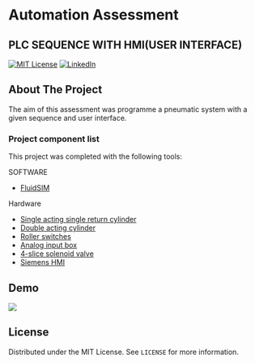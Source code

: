 Automation Assessment
=================================
## PLC SEQUENCE WITH HMI(USER INTERFACE)

<!--
*** Thanks for checking out the Best-README-Template. If you have a suggestion
*** that would make this better, please fork the repo and create a pull request
*** or simply open an issue with the tag "enhancement".
*** Thanks again! Now go create something AMAZING! :D
-->



<!-- PROJECT SHIELDS -->
<!--
*** I'm using markdown "reference style" links for readability.
*** Reference links are enclosed in brackets [ ] instead of parentheses ( ).
*** See the bottom of this document for the declaration of the reference variables
*** for contributors-url, forks-url, etc. This is an optional, concise syntax you may use.
*** https://www.markdownguide.org/basic-syntax/#reference-style-links
-->

<!--
[![Contributors][contributors-shield]][contributors-url]
[![Forks][forks-shield]][forks-url]
[![Stargazers][stars-shield]][stars-url]
[![Issues][issues-shield]][issues-url]
-->

[![MIT License][license-shield]][license-url]
[![LinkedIn][linkedin-shield]][linkedin-url]



<!-- PROJECT LOGO -->
<!--
<br />
<p align="center">
  <a href="https://github.com/othneildrew/Best-README-Template">
    <img src="images/logo.png" alt="Logo" width="80" height="80">
  </a>

  <h3 align="center">Best-README-Template</h3>

  <p align="center">
    An awesome README template to jumpstart your projects!
    <br />
    <a href="https://github.com/othneildrew/Best-README-Template"><strong>Explore the docs »</strong></a>
    <br />
    <br />
    <a href="https://github.com/othneildrew/Best-README-Template">View Demo</a>
    ·
    <a href="https://github.com/othneildrew/Best-README-Template/issues">Report Bug</a>
    ·
    <a href="https://github.com/othneildrew/Best-README-Template/issues">Request Feature</a>
  </p>
</p>
-->


<!-- TABLE OF CONTENTS -->
<!--
<details open="open">
  <summary>Table of Contents</summary>
  <ol>
    <li>
      <a href="#about-the-project">About The Project</a>
      <ul>
        <li><a href="#built-with">Built With</a></li>
      </ul>
    </li>
    <li>
      <a href="#getting-started">Getting Started</a>
      <ul>
        <li><a href="#prerequisites">Prerequisites</a></li>
        <li><a href="#installation">Installation</a></li>
      </ul>
    </li>
    <li><a href="#usage">Usage</a></li>
    <li><a href="#roadmap">Roadmap</a></li>
    <li><a href="#contributing">Contributing</a></li>
    <li><a href="#license">License</a></li>
    <li><a href="#contact">Contact</a></li>
    <li><a href="#acknowledgements">Acknowledgements</a></li>
  </ol>
</details>
-->

<!-- ABOUT THE PROJECT -->
## About The Project

<!--[![Product Name Screen Shot][product-screenshot]](https://example.com)-->
The aim of this assessment was programme a pneumatic system with a given sequence and user interface.

### Project component list

This project was completed with the following tools:

SOFTWARE
* [FluidSIM](https://www.festo-didactic.com/int-en/learning-systems/software-e-learning/fluidsim/fluidsim-5.htm?fbid=aW50LmVuLjU1Ny4xNy4xOC41OTEuNzk3NQ)



Hardware
* [Single acting single return cylinder](https://www.google.com/url?sa=i&url=http%3A%2F%2Fblog.parker.com%2Fknow-your-pneumatics-single-or-double-acting-choosing-the-right-cylinder&psig=AOvVaw2zHgU5GRvH5JLOR_9g4DXC&ust=1607564706528000&source=images&cd=vfe&ved=0CAIQjRxqFwoTCOCcmZDjv-0CFQAAAAAdAAAAABAK)
* [Double acting cylinder](https://www.google.com/url?sa=i&url=http%3A%2F%2Fblog.parker.com%2Fknow-your-pneumatics-single-or-double-acting-choosing-the-right-cylinder&psig=AOvVaw2zHgU5GRvH5JLOR_9g4DXC&ust=1607564706528000&source=images&cd=vfe&ved=0CAIQjRxqFwoTCOCcmZDjv-0CFQAAAAAdAAAAABAP)
* [Roller switches](https://www.google.com/url?sa=i&url=http%3A%2F%2Fblog.parker.com%2Fknow-your-pneumatics-single-or-double-acting-choosing-the-right-cylinder&psig=AOvVaw2zHgU5GRvH5JLOR_9g4DXC&ust=1607564706528000&source=images&cd=vfe&ved=0CAIQjRxqFwoTCOCcmZDjv-0CFQAAAAAdAAAAABAP)
* [Analog input box]()
* [4-slice solenoid valve](https://www.google.com/url?sa=i&url=https%3A%2F%2Fwww.festo.com%2Fnet%2FSupportPortal%2FFiles%2F17267&psig=AOvVaw1rXigc8GR9cyPTSf9MCGTL&ust=1607564898092000&source=images&cd=vfe&ved=0CAIQjRxqFwoTCODlvevjv-0CFQAAAAAdAAAAABAF)
* [Siemens HMI](https://www.google.com/search?q=siemens+hmi&tbm=isch&ved=2ahUKEwjq0_OG5L_tAhVByRoKHQeUAB0Q2-cCegQIABAA&oq=siemens+hmi&gs_lcp=CgNpbWcQAzIECCMQJzIECCMQJzICCAAyAggAMgIIADICCAAyAggAMgIIADICCAAyAggAOgQIABBDOggIABCxAxCDAToHCAAQsQMQQzoFCAAQsQNQtHJYlJUBYKKYAWgDcAB4AIAB3wGIAfcIkgEGMTIuMS4xmAEAoAEBqgELZ3dzLXdpei1pbWfAAQE&sclient=img&ei=4izQX-raBcGSa4eogugB&bih=959&biw=958#imgrc=CiYX9f-DMMXTlM)









<!-- GETTING STARTED -->
<!-- ## Getting Started

This is an example of how you may give instructions on setting up your project locally.
To get a local copy up and running follow these simple example steps. -->

<!-- ### Prerequisites

This is an example of how to list things you need to use the software and how to install them.
* npm
  ```sh
  npm install npm@latest -g
  ```
 -->

<!-- ### Installation

1. Get a free API Key at [https://example.com](https://example.com)
2. Clone the repo
   ```sh
   git clone https://github.com/your_username_/Project-Name.git
   ```
3. Install NPM packages
   ```sh
   npm install
   ```
4. Enter your API in `config.js`
   ```JS
   const API_KEY = 'ENTER YOUR API';
   ```
-->


<!-- USAGE EXAMPLES -->
<!-- ## Usage -->





<!-- ROADMAP -->
<!-- ## Roadmap

See the [open issues](https://github.com/othneildrew/Best-README-Template/issues) for a list of proposed features (and known issues).
-->

<!-- CONTRIBUTING -->
<!-- ## Contributing

Contributions are what make the open source community such an amazing place to be learn, inspire, and create. Any contributions you make are **greatly appreciated**.

1. Fork the Project
2. Create your Feature Branch (`git checkout -b feature/AmazingFeature`)
3. Commit your Changes (`git commit -m 'Add some AmazingFeature'`)
4. Push to the Branch (`git push origin feature/AmazingFeature`)
5. Open a Pull Request

-->


## Demo

[![](http://img.youtube.com/vi/sdYfdx1qKcw/0.jpg)](http://www.youtube.com/watch?v=sdYfdx1qKcw "PLC sequence")





<!-- LICENSE -->
## License

Distributed under the MIT License. See `LICENSE` for more information.



<!-- CONTACT -->
<!-- ## Contact

Your Name - [@your_twitter](https://twitter.com/your_username) - email@example.com -->

<!-- Project Link: [https://github.com/your_username/repo_name](https://github.com/your_username/repo_name) -->



<!-- ACKNOWLEDGEMENTS 
## Acknowledgements
* [GitHub Emoji Cheat Sheet](https://www.webpagefx.com/tools/emoji-cheat-sheet)
* [Img Shields](https://shields.io)
* [Choose an Open Source License](https://choosealicense.com)
* [GitHub Pages](https://pages.github.com)
* [Animate.css](https://daneden.github.io/animate.css)
* [Loaders.css](https://connoratherton.com/loaders)
* [Slick Carousel](https://kenwheeler.github.io/slick)
* [Smooth Scroll](https://github.com/cferdinandi/smooth-scroll)
* [Sticky Kit](http://leafo.net/sticky-kit)
* [JVectorMap](http://jvectormap.com)
* [Font Awesome](https://fontawesome.com)

-->



<!-- MARKDOWN LINKS & IMAGES -->
<!-- https://www.markdownguide.org/basic-syntax/#reference-style-links -->
[contributors-shield]: https://img.shields.io/github/contributors/othneildrew/Best-README-Template.svg?style=for-the-badge
[contributors-url]: https://github.com/othneildrew/Best-README-Template/graphs/contributors
[forks-shield]: https://img.shields.io/github/forks/othneildrew/Best-README-Template.svg?style=for-the-badge
[forks-url]: https://github.com/othneildrew/Best-README-Template/network/members
[stars-shield]: https://img.shields.io/github/stars/othneildrew/Best-README-Template.svg?style=for-the-badge
[stars-url]: https://github.com/othneildrew/Best-README-Template/stargazers
[issues-shield]: https://img.shields.io/github/issues/othneildrew/Best-README-Template.svg?style=for-the-badge
[issues-url]: https://github.com/othneildrew/Best-README-Template/issues
[license-shield]: https://img.shields.io/github/license/othneildrew/Best-README-Template.svg?style=for-the-badge
[license-url]: https://github.com/othneildrew/Best-README-Template/blob/master/LICENSE.txt
[linkedin-shield]: https://img.shields.io/badge/-LinkedIn-black.svg?style=for-the-badge&logo=linkedin&colorB=555
[linkedin-url]: https://www.linkedin.com/in/marlon-gwira-a2bb1310a/
[product-screenshot]: images/screenshot.png

